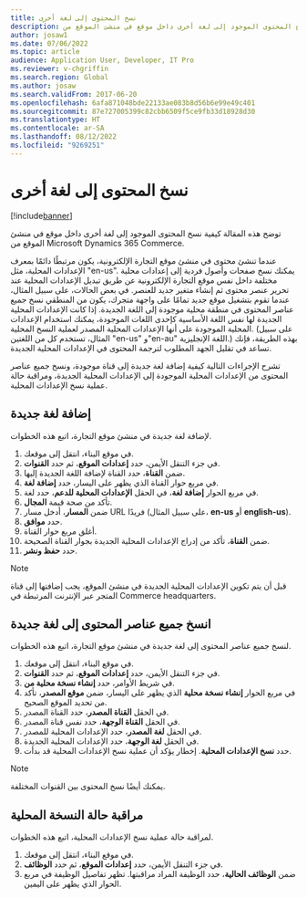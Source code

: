 ```yaml
---
title: نسخ المحتوى إلى لغة أخرى
description: توضح هذه المقالة كيفية نسخ المحتوى الموجود إلى لغة أخرى داخل موقع في منشئ الموقع من Microsoft Dynamics 365 Commerce.
author: josaw1
ms.date: 07/06/2022
ms.topic: article
audience: Application User, Developer, IT Pro
ms.reviewer: v-chgriffin
ms.search.region: Global
ms.author: josaw
ms.search.validFrom: 2017-06-20
ms.openlocfilehash: 6afa871048bde22133ae083b8d56b6e99e49c401
ms.sourcegitcommit: 87e727005399c82cbb6509f5ce9fb33d18928d30
ms.translationtype: HT
ms.contentlocale: ar-SA
ms.lasthandoff: 08/12/2022
ms.locfileid: "9269251"
---
```

# <a name="copy-content-to-another-locale"></a>نسخ المحتوى إلى لغة أخرى

[!include[banner](../includes/banner.md)]

توضح هذه المقالة كيفية نسخ المحتوى الموجود إلى لغة أخرى داخل موقع في منشئ الموقع من Microsoft Dynamics 365 Commerce.

عندما تنشئ محتوى في منشئ موقع التجارة الإلكترونية، يكون مرتبطًا دائمًا بمعرف الإعدادات المحلية، مثل "en-us". يمكنك نسخ صفحات وأصول فردية إلى إعدادات محلية مختلفة داخل نفس موقع التجارة الإلكترونية عن طريق تبديل الإعدادات المحلية عند تحرير عنصر محتوى ثم إنشاء متغير جديد للعنصر. في بعض الحالات، على سبيل المثال، عندما تقوم بتشغيل موقع جديد تمامًا على واجهة متجرك، يكون من المنطقي نسخ جميع عناصر المحتوى في منطقة محلية موجودة إلى اللغة الجديدة. إذا كانت الإعدادات المحلية الجديدة لها نفس اللغة الأساسية كإحدى اللغات الموجودة، يمكنك استخدام الإعدادات المحلية الموجودة على أنها الإعدادات المحلية المصدر لعملية النسخ المحلية. (على سبيل المثال، تستخدم كل من اللغتين "en-us" و"en-au" اللغة الإنجليزية.) بهذه الطريقة، فإنك تساعد في تقليل الجهد المطلوب لترجمة المحتوى في الإعدادات المحلية الجديدة.

تشرح الإجراءات التالية كيفية إضافة لغة جديدة إلى قناة موجودة، ونسخ جميع عناصر المحتوى من الإعدادات المحلية الموجودة إلى الإعدادات المحلية الجديدة، ومراقبة حالة عملية نسخ الإعدادات المحلية.

## <a name="add-a-new-locale"></a>إضافة لغة جديدة

لإضافة لغة جديدة في منشئ موقع التجارة، اتبع هذه الخطوات.

1. في موقع البناء، انتقل إلى موقعك.
1. في جزء التنقل الأيمن، حدد **إعدادات الموقع**، ثم حدد **القنوات**.
1. ضمن **القناة**، حدد القناة لإضافة اللغة الجديدة إليها.
1. في مربع حوار القناة الذي يظهر على اليسار، حدد **إضافة لغة**.
1. في مربع الحوار **إضافة لغة**، في الحقل **الإعدادات المحلية للدعم**، حدد لغة.
1. تأكد من صحة قيمة **المجال**.
1. ضمن **المسار**، أدخل مسار URL فريدًا (على سبيل المثال، **en-us** أو **english-us**).
1. حدد **موافق**.
1. أغلق مربع حوار القناة.
1. ضمن **القناة**، تأكد من إدراج الإعدادات المحلية الجديدة بجوار القناة الصحيحة.
1. حدد **حفظ ونشر**.

> [!NOTE]
> قبل أن يتم تكوين الإعدادات المحلية الجديدة في منشئ الموقع، يجب إضافتها إلى قناة المتجر عبر الإنترنت المرتبطة في Commerce headquarters.

## <a name="copy-all-content-items-to-a-new-locale"></a>انسخ جميع عناصر المحتوى إلى لغة جديدة

لنسخ جميع عناصر المحتوى إلى لغة جديدة في منشئ موقع التجارة، اتبع هذه الخطوات.

1. في موقع البناء، انتقل إلى موقعك.
1. في جزء التنقل الأيمن، حدد **إعدادات الموقع**، ثم حدد **القنوات**.
1. في شريط الأوامر، حدد **إنشاء نسخة محلية من**.
1. في مربع الحوار **إنشاء نسخة محلية** الذي يظهر على اليسار، ضمن **موقع المصدر**، تأكد من تحديد الموقع الصحيح.
1. في الحقل **القناة المصدر**، حدد القناة المصدر.
1. في الحقل **القناة الوجهة**، حدد نفس قناة المصدر.
1. في الحقل **لغة المصدر**، حدد الإعدادات المحلية للمصدر.
1. في الحقل **لغة الوجهة**، حدد الإعدادات المحلية الجديدة.
1. حدد **نسخ الإعدادات المحلية**. إخطار يؤكد أن عملية نسخ الإعدادات المحلية قد بدأت.

> [!NOTE]
> يمكنك أيضًا نسخ المحتوى بين القنوات المختلفة.

## <a name="monitor-the-status-of-the-locale-copy"></a>مراقبة حالة النسخة المحلية

لمراقبة حالة عملية نسخ الإعدادات المحلية، اتبع هذه الخطوات.

1. في موقع البناء، انتقل إلى موقعك.
1. في جزء التنقل الأيمن، حدد **إعدادات الموقع**، ثم حدد **الوظائف**.
1. ضمن **الوظائف الحالية**، حدد الوظيفة المراد مراقبتها. تظهر تفاصيل الوظيفة في مربع الحوار الذي يظهر على اليمين.
